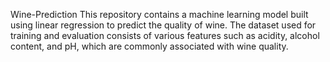 Wine-Prediction
This repository contains a machine learning model built using linear regression to predict the quality of wine. The dataset used for training and evaluation consists of various features such as acidity, alcohol content, and pH, which are commonly associated with wine quality.
